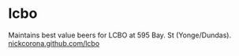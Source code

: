 # lcbo
Maintains best value beers for LCBO at 595 Bay. St (Yonge/Dundas).
[nickcorona.github.com/lcbo](https://nickcorona.github.io/lcbo)

